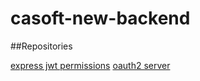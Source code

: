 # casoft-new-backend
##Repositories

[express jwt permissions](https://www.npmjs.com/package/express-jwt-permissions)
[oauth2 server](https://www.npmjs.com/package/oauth2-server)
